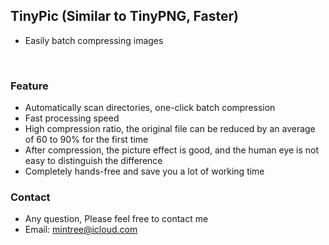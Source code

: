 
## TinyPic (Similar to TinyPNG, Faster)
- Easily batch compressing images
<br>

### <green>Feature
- Automatically scan directories, one-click batch compression
- Fast processing speed
- High compression ratio, the original file can be reduced by an average of 60 to 90% for the first time
- After compression, the picture effect is good, and the human eye is not easy to distinguish the difference
- Completely hands-free and save you a lot of working time

### <green>Contact
- Any question, Please feel free to contact me
- Email: mintree@icloud.com

<head>
    <link rel="stylesheet" type="text/css" href="../../style/style.css">
</head>